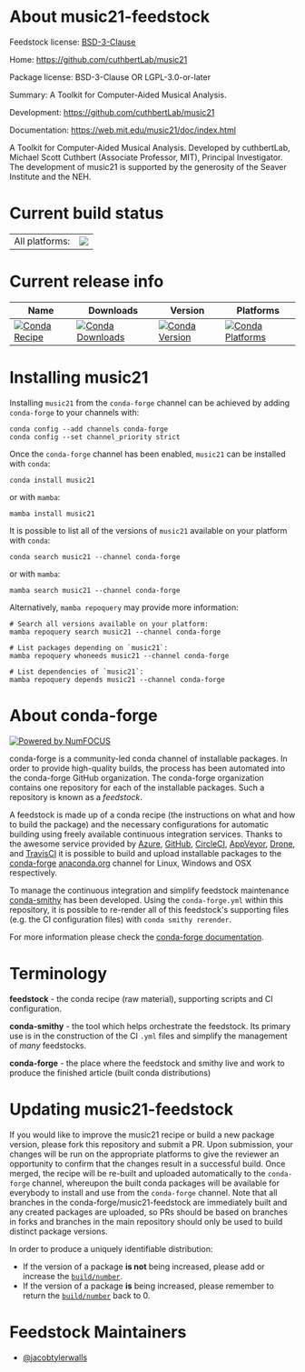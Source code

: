 About music21-feedstock
=======================

Feedstock license: [BSD-3-Clause](https://github.com/conda-forge/music21-feedstock/blob/main/LICENSE.txt)

Home: https://github.com/cuthbertLab/music21

Package license: BSD-3-Clause OR LGPL-3.0-or-later

Summary: A Toolkit for Computer-Aided Musical Analysis.

Development: https://github.com/cuthbertLab/music21

Documentation: https://web.mit.edu/music21/doc/index.html

A Toolkit for Computer-Aided Musical Analysis.
Developed by cuthbertLab, Michael Scott Cuthbert (Associate Professor, MIT), Principal Investigator.
The development of music21 is supported by the generosity of the Seaver Institute and the NEH.


Current build status
====================


<table><tr><td>All platforms:</td>
    <td>
      <a href="https://dev.azure.com/conda-forge/feedstock-builds/_build/latest?definitionId=11291&branchName=main">
        <img src="https://dev.azure.com/conda-forge/feedstock-builds/_apis/build/status/music21-feedstock?branchName=main">
      </a>
    </td>
  </tr>
</table>

Current release info
====================

| Name | Downloads | Version | Platforms |
| --- | --- | --- | --- |
| [![Conda Recipe](https://img.shields.io/badge/recipe-music21-green.svg)](https://anaconda.org/conda-forge/music21) | [![Conda Downloads](https://img.shields.io/conda/dn/conda-forge/music21.svg)](https://anaconda.org/conda-forge/music21) | [![Conda Version](https://img.shields.io/conda/vn/conda-forge/music21.svg)](https://anaconda.org/conda-forge/music21) | [![Conda Platforms](https://img.shields.io/conda/pn/conda-forge/music21.svg)](https://anaconda.org/conda-forge/music21) |

Installing music21
==================

Installing `music21` from the `conda-forge` channel can be achieved by adding `conda-forge` to your channels with:

```
conda config --add channels conda-forge
conda config --set channel_priority strict
```

Once the `conda-forge` channel has been enabled, `music21` can be installed with `conda`:

```
conda install music21
```

or with `mamba`:

```
mamba install music21
```

It is possible to list all of the versions of `music21` available on your platform with `conda`:

```
conda search music21 --channel conda-forge
```

or with `mamba`:

```
mamba search music21 --channel conda-forge
```

Alternatively, `mamba repoquery` may provide more information:

```
# Search all versions available on your platform:
mamba repoquery search music21 --channel conda-forge

# List packages depending on `music21`:
mamba repoquery whoneeds music21 --channel conda-forge

# List dependencies of `music21`:
mamba repoquery depends music21 --channel conda-forge
```


About conda-forge
=================

[![Powered by
NumFOCUS](https://img.shields.io/badge/powered%20by-NumFOCUS-orange.svg?style=flat&colorA=E1523D&colorB=007D8A)](https://numfocus.org)

conda-forge is a community-led conda channel of installable packages.
In order to provide high-quality builds, the process has been automated into the
conda-forge GitHub organization. The conda-forge organization contains one repository
for each of the installable packages. Such a repository is known as a *feedstock*.

A feedstock is made up of a conda recipe (the instructions on what and how to build
the package) and the necessary configurations for automatic building using freely
available continuous integration services. Thanks to the awesome service provided by
[Azure](https://azure.microsoft.com/en-us/services/devops/), [GitHub](https://github.com/),
[CircleCI](https://circleci.com/), [AppVeyor](https://www.appveyor.com/),
[Drone](https://cloud.drone.io/welcome), and [TravisCI](https://travis-ci.com/)
it is possible to build and upload installable packages to the
[conda-forge](https://anaconda.org/conda-forge) [anaconda.org](https://anaconda.org/)
channel for Linux, Windows and OSX respectively.

To manage the continuous integration and simplify feedstock maintenance
[conda-smithy](https://github.com/conda-forge/conda-smithy) has been developed.
Using the ``conda-forge.yml`` within this repository, it is possible to re-render all of
this feedstock's supporting files (e.g. the CI configuration files) with ``conda smithy rerender``.

For more information please check the [conda-forge documentation](https://conda-forge.org/docs/).

Terminology
===========

**feedstock** - the conda recipe (raw material), supporting scripts and CI configuration.

**conda-smithy** - the tool which helps orchestrate the feedstock.
                   Its primary use is in the construction of the CI ``.yml`` files
                   and simplify the management of *many* feedstocks.

**conda-forge** - the place where the feedstock and smithy live and work to
                  produce the finished article (built conda distributions)


Updating music21-feedstock
==========================

If you would like to improve the music21 recipe or build a new
package version, please fork this repository and submit a PR. Upon submission,
your changes will be run on the appropriate platforms to give the reviewer an
opportunity to confirm that the changes result in a successful build. Once
merged, the recipe will be re-built and uploaded automatically to the
`conda-forge` channel, whereupon the built conda packages will be available for
everybody to install and use from the `conda-forge` channel.
Note that all branches in the conda-forge/music21-feedstock are
immediately built and any created packages are uploaded, so PRs should be based
on branches in forks and branches in the main repository should only be used to
build distinct package versions.

In order to produce a uniquely identifiable distribution:
 * If the version of a package **is not** being increased, please add or increase
   the [``build/number``](https://docs.conda.io/projects/conda-build/en/latest/resources/define-metadata.html#build-number-and-string).
 * If the version of a package **is** being increased, please remember to return
   the [``build/number``](https://docs.conda.io/projects/conda-build/en/latest/resources/define-metadata.html#build-number-and-string)
   back to 0.

Feedstock Maintainers
=====================

* [@jacobtylerwalls](https://github.com/jacobtylerwalls/)

